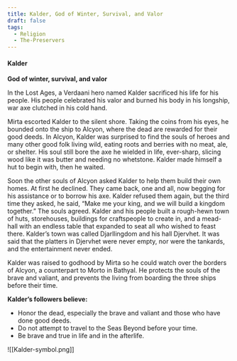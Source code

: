 ```yaml
---
title: Kalder, God of Winter, Survival, and Valor
draft: false
tags:
  - Religion
  - The-Preservers
---
```

#### Kalder

**God of winter, survival, and valor**

In the Lost Ages, a Verdaani hero named Kalder sacrificed his life for his people. His people celebrated his valor and burned his body in his longship, war axe clutched in his cold hand.

Mirta escorted Kalder to the silent shore. Taking the coins from his eyes, he bounded onto the ship to Alcyon, where the dead are rewarded for their good deeds. In Alcyon, Kalder was surprised to find the souls of heroes and many other good folk living wild, eating roots and berries with no meat, ale, or shelter. His soul still bore the axe he wielded in life, ever-sharp, slicing wood like it was butter and needing no whetstone. Kalder made himself a hut to begin with, then he waited.

Soon the other souls of Alcyon asked Kalder to help them build their own homes. At first he declined. They came back, one and all, now begging for his assistance or to borrow his axe. Kalder refused them again, but the third time they asked, he said, “Make me your king, and we will build a kingdom together.” The souls agreed. Kalder and his people built a rough-hewn town of huts, storehouses, buildings for craftspeople to create in, and a mead-hall with an endless table that expanded to seat all who wished to feast there. Kalder’s town was called Djarllingdom and his hall Djervhet. It was said that the platters in Djervhet were never empty, nor were the tankards, and the entertainment never ended.

Kalder was raised to godhood by Mirta so he could watch over the borders of Alcyon, a counterpart to Morto in Bathyal. He protects the souls of the brave and valiant, and prevents the living from boarding the three ships before their time.

**Kalder’s followers believe:**

- Honor the dead, especially the brave and valiant and those who have done good deeds.
- Do not attempt to travel to the Seas Beyond before your time.
- Be brave and true in life and in the afterlife.

![[Kalder-symbol.png]]